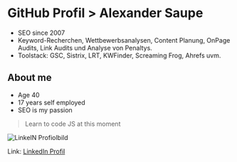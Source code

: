 # GitHub Profil > Alexander Saupe
- SEO since 2007
- Keyword-Recherchen, Wettbewerbsanalysen, Content Planung, OnPage Audits, Link Audits und Analyse von Penaltys.
- Toolstack: GSC, Sistrix, LRT, KWFinder, Screaming Frog, Ahrefs uvm.

## About me
- Age 40
- 17 years self employed
- SEO is my passion


> Learn to code JS at this moment



![LinkeIN Profiolbild](https://media.licdn.com/dms/image/v2/D4D03AQEe4dTbawSU_g/profile-displayphoto-shrink_100_100/profile-displayphoto-shrink_100_100/0/1720209278424?e=1738195200&v=beta&t=L2Fmmp-Qs4Dp3fSuzljge-FLTBlVg5enMZdQFhnFWG4)

Link: [LinkedIn Profil](https://www.linkedin.com/in/alexandersaupe/)
